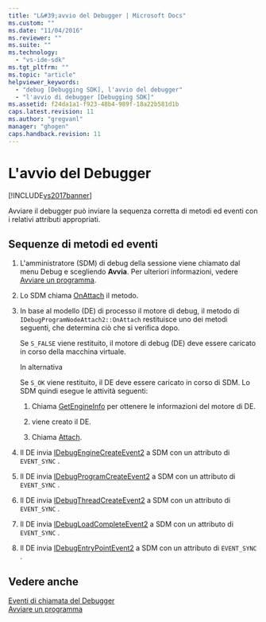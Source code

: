 ```yaml
---
title: "L&#39;avvio del Debugger | Microsoft Docs"
ms.custom: ""
ms.date: "11/04/2016"
ms.reviewer: ""
ms.suite: ""
ms.technology: 
  - "vs-ide-sdk"
ms.tgt_pltfrm: ""
ms.topic: "article"
helpviewer_keywords: 
  - "debug [Debugging SDK], l'avvio del debugger"
  - "l'avvio di debugger [Debugging SDK]"
ms.assetid: f24da1a1-f923-48b4-989f-18a22b581d1b
caps.latest.revision: 11
ms.author: "gregvanl"
manager: "ghogen"
caps.handback.revision: 11
---
```

# L&#39;avvio del Debugger
[!INCLUDE[vs2017banner](../../code-quality/includes/vs2017banner.md)]

Avviare il debugger può inviare la sequenza corretta di metodi ed eventi con i relativi attributi appropriati.  
  
## Sequenze di metodi ed eventi  
  
1.  L'amministratore \(SDM\) di debug della sessione viene chiamato dal menu Debug e scegliendo **Avvia**.  Per ulteriori informazioni, vedere [Avviare un programma](../../extensibility/debugger/launching-a-program.md).  
  
2.  Lo SDM chiama [OnAttach](../../extensibility/debugger/reference/idebugprogramnodeattach2-onattach.md) il metodo.  
  
3.  In base al modello \(DE\) di processo il motore di debug, il metodo di `IDebugProgramNodeAttach2::OnAttach` restituisce uno dei metodi seguenti, che determina ciò che si verifica dopo.  
  
     Se `S_FALSE` viene restituito, il motore di debug \(DE\) deve essere caricato in corso della macchina virtuale.  
  
     In alternativa  
  
     Se `S_OK` viene restituito, il DE deve essere caricato in corso di SDM.  Lo SDM quindi esegue le attività seguenti:  
  
    1.  Chiama [GetEngineInfo](../../extensibility/debugger/reference/idebugprogramnode2-getengineinfo.md) per ottenere le informazioni del motore di DE.  
  
    2.  viene creato il DE.  
  
    3.  Chiama [Attach](../../extensibility/debugger/reference/idebugengine2-attach.md).  
  
4.  Il DE invia [IDebugEngineCreateEvent2](../../extensibility/debugger/reference/idebugenginecreateevent2.md) a SDM con un attributo di `EVENT_SYNC` .  
  
5.  Il DE invia [IDebugProgramCreateEvent2](../../extensibility/debugger/reference/idebugprogramcreateevent2.md) a SDM con un attributo di `EVENT_SYNC` .  
  
6.  Il DE invia [IDebugThreadCreateEvent2](../../extensibility/debugger/reference/idebugthreadcreateevent2.md) a SDM con un attributo di `EVENT_SYNC` .  
  
7.  Il DE invia [IDebugLoadCompleteEvent2](../../extensibility/debugger/reference/idebugloadcompleteevent2.md) a SDM con un attributo di `EVENT_SYNC` .  
  
8.  Il DE invia [IDebugEntryPointEvent2](../../extensibility/debugger/reference/idebugentrypointevent2.md) a SDM con un attributo di `EVENT_SYNC` .  
  
## Vedere anche  
 [Eventi di chiamata del Debugger](../../extensibility/debugger/calling-debugger-events.md)   
 [Avviare un programma](../../extensibility/debugger/launching-a-program.md)
